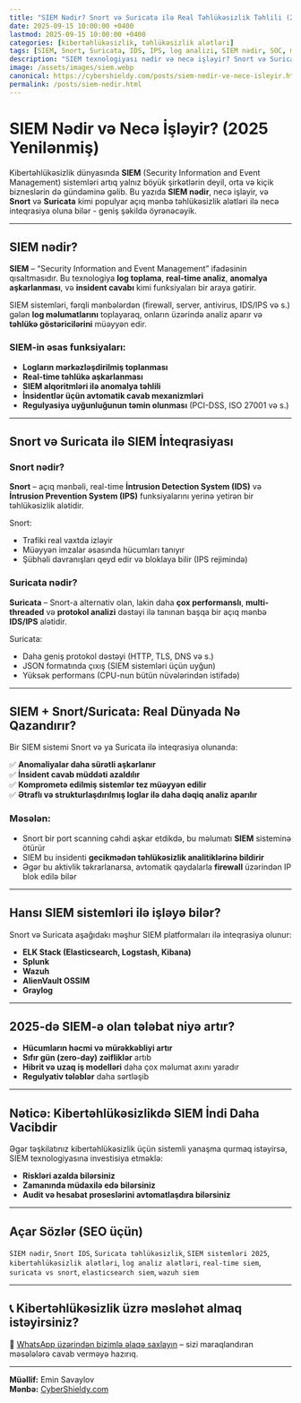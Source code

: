 ```yaml
---
title: "SIEM Nədir? Snort və Suricata ilə Real Təhlükəsizlik Təhlili (2025 Yenilənmiş)"
date: 2025-09-15 10:00:00 +0400
lastmod: 2025-09-15 10:00:00 +0400
categories: [kibertəhlükəsizlik, təhlükəsizlik alətləri]
tags: [SIEM, Snort, Suricata, IDS, IPS, log analizi, SIEM nədir, SOC, mərkəzləşdirilmiş monitorinq, real-time təhlil]
description: "SIEM texnologiyası nədir və necə işləyir? Snort və Suricata kimi məşhur açıq mənbəli alətlərlə SIEM sistemlərini necə qurmaq və idarə etmək olar – 2025-ci il üçün geniş izah."
image: /assets/images/siem.webp
canonical: https://cybershieldy.com/posts/siem-nedir-ve-nece-isleyir.html
permalink: /posts/siem-nedir.html
---
```

<!-- Structured data -->
<script type="application/ld+json">
{
  "@context": "https://schema.org",
  "@type": "BlogPosting",
  "headline": "SIEM Nədir? Snort və Suricata ilə Real Təhlükəsizlik Təhlili (2025 Yenilənmiş)",
  "description": "SIEM texnologiyası nədir və necə işləyir? Snort və Suricata kimi məşhur açıq mənbəli alətlərlə SIEM sistemlərini necə qurmaq və idarə etmək olar – 2025-ci il üçün geniş izah.",
  "author": {
    "@type": "Person",
    "name": "Emin Savaylov"
  },
  "publisher": {
    "@type": "Organization",
    "name": "CyberShieldy",
    "logo": {
      "@type": "ImageObject",
      "url": "https://cybershieldy.com/assets/images/logo.png"
    }
  },
  "datePublished": "2025-09-15T10:00:00+04:00",
  "dateModified": "2025-09-15T10:00:00+04:00",
  "image": "https://cybershieldy.com/assets/images/siem-analizi.jpg",
  "mainEntityOfPage": {
    "@type": "WebPage",
    "@id": "https://cybershieldy.com/posts/siem-nedir-ve-nece-isleyir.html"
  }
}
</script>

# SIEM Nədir və Necə İşləyir? (2025 Yenilənmiş)

Kibertəhlükəsizlik dünyasında **SIEM** (Security Information and Event Management) sistemləri artıq yalnız böyük şirkətlərin deyil, orta və kiçik bizneslərin də gündəminə gəlib. Bu yazıda **SIEM nədir**, necə işləyir, və **Snort** və **Suricata** kimi populyar açıq mənbə təhlükəsizlik alətləri ilə necə inteqrasiya oluna bilər - geniş şəkildə öyrənəcəyik.

---

## SIEM nədir?

**SIEM** – “Security Information and Event Management” ifadəsinin qısaltmasıdır. Bu texnologiya **log toplama**, **real-time analiz**, **anomalya aşkarlanması**, və **insident cavabı** kimi funksiyaları bir araya gətirir.

SIEM sistemləri, fərqli mənbələrdən (firewall, server, antivirus, IDS/IPS və s.) gələn **log məlumatlarını** toplayaraq, onların üzərində analiz aparır və **təhlükə göstəricilərini** müəyyən edir.

### SIEM-in əsas funksiyaları:
- **Logların mərkəzləşdirilmiş toplanması**
- **Real-time təhlükə aşkarlanması**
- **SIEM alqoritmləri ilə anomalya təhlili**
- **İnsidentlər üçün avtomatik cavab mexanizmləri**
- **Regulyasiya uyğunluğunun təmin olunması** (PCI-DSS, ISO 27001 və s.)

---

## Snort və Suricata ilə SIEM İnteqrasiyası

### Snort nədir?

**Snort** – açıq mənbəli, real-time **İntrusion Detection System (IDS)** və **İntrusion Prevention System (IPS)** funksiyalarını yerinə yetirən bir təhlükəsizlik alətidir.

Snort:
- Trafiki real vaxtda izləyir
- Müəyyən imzalar əsasında hücumları tanıyır
- Şübhəli davranışları qeyd edir və bloklaya bilir (IPS rejimində)

### Suricata nədir?

**Suricata** – Snort-a alternativ olan, lakin daha **çox performanslı**, **multi-threaded** və **protokol analizi** dəstəyi ilə tanınan başqa bir açıq mənbə **IDS/IPS** alətidir.

Suricata:
- Daha geniş protokol dəstəyi (HTTP, TLS, DNS və s.)
- JSON formatında çıxış (SIEM sistemləri üçün uyğun)
- Yüksək performans (CPU-nun bütün nüvələrindən istifadə)

---

## SIEM + Snort/Suricata: Real Dünyada Nə Qazandırır?

Bir SIEM sistemi Snort və ya Suricata ilə inteqrasiya olunanda:

✅ **Anomaliyalar daha sürətli aşkarlanır**  
✅ **İnsident cavab müddəti azaldılır**  
✅ **Komprometə edilmiş sistemlər tez müəyyən edilir**  
✅ **Ətraflı və strukturlaşdırılmış loglar ilə daha dəqiq analiz aparılır**

### Məsələn:
- Snort bir port scanning cəhdi aşkar etdikdə, bu məlumatı **SIEM** sisteminə ötürür
- SIEM bu insidenti **gecikmədən təhlükəsizlik analitiklərinə bildirir**
- Əgər bu aktivlik təkrarlanarsa, avtomatik qaydalarla **firewall** üzərindən IP blok edilə bilər

---

## Hansı SIEM sistemləri ilə işləyə bilər?

Snort və Suricata aşağıdakı məşhur SIEM platformaları ilə inteqrasiya olunur:

- **ELK Stack (Elasticsearch, Logstash, Kibana)**
- **Splunk**
- **Wazuh**
- **AlienVault OSSIM**
- **Graylog**

---

## 2025-də SIEM-ə olan tələbat niyə artır?

- **Hücumların həcmi və mürəkkəbliyi artır**
- **Sıfır gün (zero-day) zəifliklər** artıb
- **Hibrit və uzaq iş modelləri** daha çox məlumat axını yaradır
- **Regulyativ tələblər** daha sərtləşib

---

## Nəticə: Kibertəhlükəsizlikdə SIEM İndi Daha Vacibdir

Əgər təşkilatınız kibertəhlükəsizlik üçün sistemli yanaşma qurmaq istəyirsə, SIEM texnologiyasına investisiya etməklə:

- **Riskləri azalda bilərsiniz**
- **Zamanında müdaxilə edə bilərsiniz**
- **Audit və hesabat proseslərini avtomatlaşdıra bilərsiniz**

---

## Açar Sözlər (SEO üçün)

`SIEM nədir`, `Snort IDS`, `Suricata təhlükəsizlik`, `SIEM sistemləri 2025`, `kibertəhlükəsizlik alətləri`, `log analiz alətləri`, `real-time siem`, `suricata vs snort`, `elasticsearch siem`, `wazuh siem`

----

## 📞 Kibertəhlükəsizlik üzrə məsləhət almaq istəyirsiniz?

💬 [WhatsApp üzərindən bizimlə əlaqə saxlayın](https://wa.me/994555182523?text=Salam,%20Red%20Team%20və%20Blue%20Team%20haqqında%20məlumat%20almaq%20istəyirəm) – sizi maraqlandıran məsələlərə cavab verməyə hazırıq.


---

**Müəllif:** Emin Savaylov  
**Mənbə:** [CyberShieldy.com](https://cybershieldy.com/posts/siem-nedir-ve-nece-isleyir.html)

